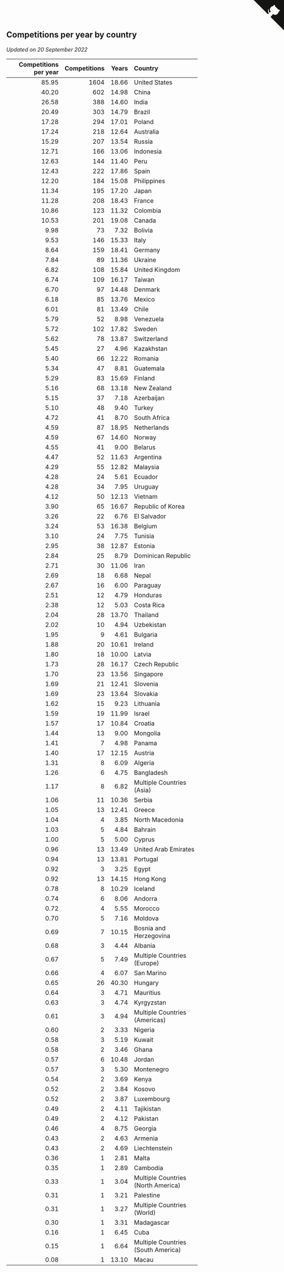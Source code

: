 ## Competitions per year by country

*Updated on 20 September 2022*

| Competitions per year | Competitions | Years | Country |
| ---: | ---: | ---: | :--- |
| 85.95 | 1604 | 18.66 | United States |
| 40.20 | 602 | 14.98 | China |
| 26.58 | 388 | 14.60 | India |
| 20.49 | 303 | 14.79 | Brazil |
| 17.28 | 294 | 17.01 | Poland |
| 17.24 | 218 | 12.64 | Australia |
| 15.29 | 207 | 13.54 | Russia |
| 12.71 | 166 | 13.06 | Indonesia |
| 12.63 | 144 | 11.40 | Peru |
| 12.43 | 222 | 17.86 | Spain |
| 12.20 | 184 | 15.08 | Philippines |
| 11.34 | 195 | 17.20 | Japan |
| 11.28 | 208 | 18.43 | France |
| 10.86 | 123 | 11.32 | Colombia |
| 10.53 | 201 | 19.08 | Canada |
| 9.98 | 73 | 7.32 | Bolivia |
| 9.53 | 146 | 15.33 | Italy |
| 8.64 | 159 | 18.41 | Germany |
| 7.84 | 89 | 11.36 | Ukraine |
| 6.82 | 108 | 15.84 | United Kingdom |
| 6.74 | 109 | 16.17 | Taiwan |
| 6.70 | 97 | 14.48 | Denmark |
| 6.18 | 85 | 13.76 | Mexico |
| 6.01 | 81 | 13.49 | Chile |
| 5.79 | 52 | 8.98 | Venezuela |
| 5.72 | 102 | 17.82 | Sweden |
| 5.62 | 78 | 13.87 | Switzerland |
| 5.45 | 27 | 4.96 | Kazakhstan |
| 5.40 | 66 | 12.22 | Romania |
| 5.34 | 47 | 8.81 | Guatemala |
| 5.29 | 83 | 15.69 | Finland |
| 5.16 | 68 | 13.18 | New Zealand |
| 5.15 | 37 | 7.18 | Azerbaijan |
| 5.10 | 48 | 9.40 | Turkey |
| 4.72 | 41 | 8.70 | South Africa |
| 4.59 | 87 | 18.95 | Netherlands |
| 4.59 | 67 | 14.60 | Norway |
| 4.55 | 41 | 9.00 | Belarus |
| 4.47 | 52 | 11.63 | Argentina |
| 4.29 | 55 | 12.82 | Malaysia |
| 4.28 | 24 | 5.61 | Ecuador |
| 4.28 | 34 | 7.95 | Uruguay |
| 4.12 | 50 | 12.13 | Vietnam |
| 3.90 | 65 | 16.67 | Republic of Korea |
| 3.26 | 22 | 6.76 | El Salvador |
| 3.24 | 53 | 16.38 | Belgium |
| 3.10 | 24 | 7.75 | Tunisia |
| 2.95 | 38 | 12.87 | Estonia |
| 2.84 | 25 | 8.79 | Dominican Republic |
| 2.71 | 30 | 11.06 | Iran |
| 2.69 | 18 | 6.68 | Nepal |
| 2.67 | 16 | 6.00 | Paraguay |
| 2.51 | 12 | 4.79 | Honduras |
| 2.38 | 12 | 5.03 | Costa Rica |
| 2.04 | 28 | 13.70 | Thailand |
| 2.02 | 10 | 4.94 | Uzbekistan |
| 1.95 | 9 | 4.61 | Bulgaria |
| 1.88 | 20 | 10.61 | Ireland |
| 1.80 | 18 | 10.00 | Latvia |
| 1.73 | 28 | 16.17 | Czech Republic |
| 1.70 | 23 | 13.56 | Singapore |
| 1.69 | 21 | 12.41 | Slovenia |
| 1.69 | 23 | 13.64 | Slovakia |
| 1.62 | 15 | 9.23 | Lithuania |
| 1.59 | 19 | 11.99 | Israel |
| 1.57 | 17 | 10.84 | Croatia |
| 1.44 | 13 | 9.00 | Mongolia |
| 1.41 | 7 | 4.98 | Panama |
| 1.40 | 17 | 12.15 | Austria |
| 1.31 | 8 | 6.09 | Algeria |
| 1.26 | 6 | 4.75 | Bangladesh |
| 1.17 | 8 | 6.82 | Multiple Countries (Asia) |
| 1.06 | 11 | 10.36 | Serbia |
| 1.05 | 13 | 12.41 | Greece |
| 1.04 | 4 | 3.85 | North Macedonia |
| 1.03 | 5 | 4.84 | Bahrain |
| 1.00 | 5 | 5.00 | Cyprus |
| 0.96 | 13 | 13.49 | United Arab Emirates |
| 0.94 | 13 | 13.81 | Portugal |
| 0.92 | 3 | 3.25 | Egypt |
| 0.92 | 13 | 14.15 | Hong Kong |
| 0.78 | 8 | 10.29 | Iceland |
| 0.74 | 6 | 8.06 | Andorra |
| 0.72 | 4 | 5.55 | Morocco |
| 0.70 | 5 | 7.16 | Moldova |
| 0.69 | 7 | 10.15 | Bosnia and Herzegovina |
| 0.68 | 3 | 4.44 | Albania |
| 0.67 | 5 | 7.49 | Multiple Countries (Europe) |
| 0.66 | 4 | 6.07 | San Marino |
| 0.65 | 26 | 40.30 | Hungary |
| 0.64 | 3 | 4.71 | Mauritius |
| 0.63 | 3 | 4.74 | Kyrgyzstan |
| 0.61 | 3 | 4.94 | Multiple Countries (Americas) |
| 0.60 | 2 | 3.33 | Nigeria |
| 0.58 | 3 | 5.19 | Kuwait |
| 0.58 | 2 | 3.46 | Ghana |
| 0.57 | 6 | 10.48 | Jordan |
| 0.57 | 3 | 5.30 | Montenegro |
| 0.54 | 2 | 3.69 | Kenya |
| 0.52 | 2 | 3.84 | Kosovo |
| 0.52 | 2 | 3.87 | Luxembourg |
| 0.49 | 2 | 4.11 | Tajikistan |
| 0.49 | 2 | 4.12 | Pakistan |
| 0.46 | 4 | 8.75 | Georgia |
| 0.43 | 2 | 4.63 | Armenia |
| 0.43 | 2 | 4.69 | Liechtenstein |
| 0.36 | 1 | 2.81 | Malta |
| 0.35 | 1 | 2.89 | Cambodia |
| 0.33 | 1 | 3.04 | Multiple Countries (North America) |
| 0.31 | 1 | 3.21 | Palestine |
| 0.31 | 1 | 3.27 | Multiple Countries (World) |
| 0.30 | 1 | 3.31 | Madagascar |
| 0.16 | 1 | 6.45 | Cuba |
| 0.15 | 1 | 6.64 | Multiple Countries (South America) |
| 0.08 | 1 | 13.10 | Macau |


<a href="https://github.com/JustinTimeCuber/wca_statistics" class="github-corner" aria-label="View source on Github"><svg width="80" height="80" viewBox="0 0 250 250" style="fill:#151513; color:#fff; position: absolute; top: 0; border: 0; right: 0;" aria-hidden="true"><path d="M0,0 L115,115 L130,115 L142,142 L250,250 L250,0 Z"></path><path d="M128.3,109.0 C113.8,99.7 119.0,89.6 119.0,89.6 C122.0,82.7 120.5,78.6 120.5,78.6 C119.2,72.0 123.4,76.3 123.4,76.3 C127.3,80.9 125.5,87.3 125.5,87.3 C122.9,97.6 130.6,101.9 134.4,103.2" fill="currentColor" style="transform-origin: 130px 106px;" class="octo-arm"></path><path d="M115.0,115.0 C114.9,115.1 118.7,116.5 119.8,115.4 L133.7,101.6 C136.9,99.2 139.9,98.4 142.2,98.6 C133.8,88.0 127.5,74.4 143.8,58.0 C148.5,53.4 154.0,51.2 159.7,51.0 C160.3,49.4 163.2,43.6 171.4,40.1 C171.4,40.1 176.1,42.5 178.8,56.2 C183.1,58.6 187.2,61.8 190.9,65.4 C194.5,69.0 197.7,73.2 200.1,77.6 C213.8,80.2 216.3,84.9 216.3,84.9 C212.7,93.1 206.9,96.0 205.4,96.6 C205.1,102.4 203.0,107.8 198.3,112.5 C181.9,128.9 168.3,122.5 157.7,114.1 C157.9,116.9 156.7,120.9 152.7,124.9 L141.0,136.5 C139.8,137.7 141.6,141.9 141.8,141.8 Z" fill="currentColor" class="octo-body"></path></svg></a><style>.github-corner:hover .octo-arm{animation:octocat-wave 560ms ease-in-out}@keyframes octocat-wave{0%,100%{transform:rotate(0)}20%,60%{transform:rotate(-25deg)}40%,80%{transform:rotate(10deg)}}@media (max-width:500px){.github-corner:hover .octo-arm{animation:none}.github-corner .octo-arm{animation:octocat-wave 560ms ease-in-out}}</style>
